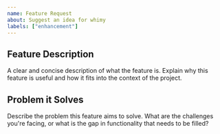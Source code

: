 ```yaml
---
name: Feature Request
about: Suggest an idea for whimy
labels: ["enhancement"]
---
```


## Feature Description

A clear and concise description of what the feature is. Explain why this feature is useful and how it fits into the context of the project.

## Problem it Solves

Describe the problem this feature aims to solve. What are the challenges you're facing, or what is the gap in functionality that needs to be filled?
